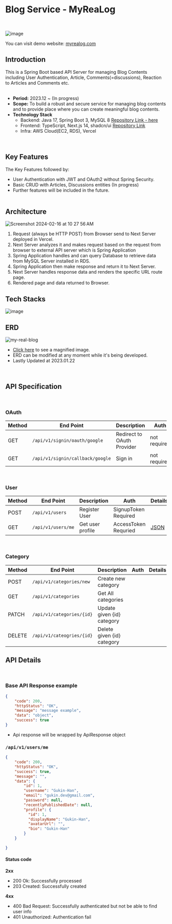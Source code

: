 # Blog Service - MyReaLog
<br />

![image](https://github.com/gukin-han/myrealog-backend/assets/115940366/02a1a07c-2751-488c-b954-f9498171bfe7)

You can visit demo website: [myrealog.com](https://myrealog.com)
<br />

## Introduction
This is a Spring Boot based API Server for managing Blog Contents including User Authentication, Article, Comments(=discussions), Reaction to Articles and Comments etc.   
<br />

* **Period:** 2023.12 ~ (In progress)
* **Scope:** To build a robust and secure service for managing blog contents and to provide place where you can create meaningful blog contents.
* **Technology Stack**
  * Backend: Java 17, Spring Boot 3, MySQL 8 [Repository Link - here](https://github.com/gukin-han/myrealog-backend)
  * Frontend: TypeScript, Next.js 14, shadcn/ui [Repository Link](https://github.com/gukin-han/myrealog-frontend)
  * Infra: AWS Cloud(EC2, RDS), Vercel
<br />

## Key Features

The Key Features followed by:
* User Authentication with JWT and OAuth2 without Spring Security.
* Basic CRUD with Articles, Discussions entities (In progress)
* Further features will be included in the future.   
  <br />

## Architecture
![Screenshot 2024-02-16 at 10 27 56 AM](https://github.com/gukin-han/myrealog-backend/assets/115940366/d108b30b-e285-4eab-91cf-230564f08faf)
1. Request (always be HTTP POST) from Browser send to Next Server deployed in Vercel.
2. Next Server analyzes it and makes request based on the request from browser to external API server which is Spring Application
3. Spring Application handles and can query Database to retrieve data from MySQL Server installed in RDS.
4. Spring Application then make response and return it to Next Server.
5. Next Server handles response data and renders the specific URL route page.
6. Rendered page and data returned to Browser.

## Tech Stacks

![image](https://github.com/gukin-han/myrealog-backend/assets/115940366/ade7329b-2074-4fc5-bb50-25b5b1e704c3)


## ERD

![my-real-blog](https://github.com/gukin-han/myrealog-backend/assets/115940366/3d3fcf71-12c6-4ecb-af99-f875d445cfc1)
* [Click here](https://github.com/gukin-han/myrealog-backend/assets/115940366/3d3fcf71-12c6-4ecb-af99-f875d445cfc1) to see a magnified image.
* ERD can be modified at any moment while it's being developed.
* Lastly Updated at 2023.01.22
<br />

## API Specification
<br />

### OAuth

| Method | End Point                 | Description                | Auth         | Details  |
|--------|---------------------------|----------------------------|--------------|----------|
| GET    | `/api/v1/signin/oauth/google`           | Redirect to OAuth Provider | not required |          |
| GET    | `/api/v1/signin/callback/google`        | Sign in                    | not required |          |
<br />

### User

| Method | End Point         | Description      | Auth                 | Details               |
|--------|-------------------|------------------|----------------------|-----------------------|
| POST   | `/api/v1/users`        | Register User    | SignupToken Required | |
| GET    | `/api/v1/users/me`   | Get user profile | AccessToken Requried | [JSON](#apiv1usersme) |
<br />

### Category
| Method  | End Point                   | Description                | Auth | Details |
|---------|-----------------------------|----------------------------|------|---------|
| POST    | `/api/v1/categories/new`    | Create new category        |      |         |
| GET     | `/api/v1/categories`        | Get All categories         |      |         |
| PATCH   | `/api/v1/categories/{id}`   | Update given {id} category |      |         |
| DELETE  | `/api/v1/cateogries/{id}`   | Delete given {id} category |      |         |


## API Details
<br />


### Base API Response example
```json
{
    "code": 200,
    "httpStatus": "OK",
    "message": "message example",
    "data": "object",
    "success": true
}

```

* Api response will be wrapped by ApiResponse object

### `/api/v1/users/me`

```json
{
    "code": 200,
    "httpStatus": "OK",
    "success": true,
    "message": "",
    "data": {
        "id": 1,
        "username": "Gukin-Han",
        "email": "gukin.dev@gmail.com",
        "password": null,
        "recentlyPublishedDate": null,
        "profile": {
          "id": 1,
          "displayName": "Gukin-Han",
          "avatarUrl": "",
          "bio": "Gukin-Han"
        }
    }
  
}

```
#### Status code

**2xx**
* 200 Ok: Successfully processed
* 203 Created: Successfully created

**4xx**
* 400 Bad Request: Successfully authenticated but not be able to find user info
* 401 Unauthorized: Authentication fail

<br />



